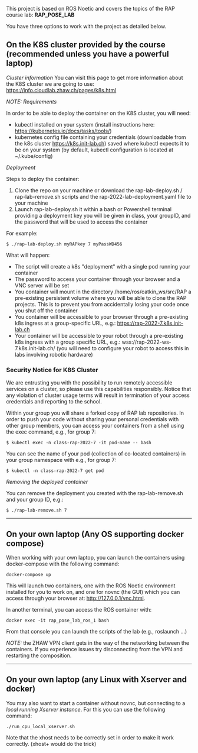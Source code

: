 This project is based on ROS Noetic and covers the topics of the RAP course lab: **RAP_POSE_LAB**

You have three options to work with the project as detailed below.

## On the K8S cluster provided by the course (recommended unless you have a powerful laptop)

*Cluster information*
You can visit this page to get more information about the K8S cluster we are going to use: https://info.cloudlab.zhaw.ch/pages/k8s.html

*NOTE: Requirements*

In order to be able to deploy the container on the K8S cluster, you will need:
- kubectl installed on your system (install instructions here: https://kubernetes.io/docs/tasks/tools/)
- kubernetes config file containing your credentials (downloadable from the k8s cluster https://k8s.init-lab.ch) saved where kubectl expects it to be on your system (by default, kubectl configuration is located at ~/.kube/config)

*Deployment*

Steps to deploy the container:
1. Clone the repo on your machine or download the rap-lab-deploy.sh / rap-lab-remove.sh scripts and the rap-2022-lab-deployment.yaml file  to your machine
2. Launch rap-lab-deploy.sh it within a bash or Powershell terminal providing a deployment key you will be given in class,  your groupID, and the password that will be used to access the container

For example:

    $ ./rap-lab-deploy.sh myRAPkey 7 myPassWD456

What will happen:
- The script will create a k8s "deployment" with a single pod running your container
- The password to access your container through your browser and a VNC server will be set
- You container will mount in the directory /home/ros/catkin_ws/src/RAP a pre-existing persistent volume where you will be able to clone the RAP projects. This is to prevent you from accidentally losing your code once you shut off the container
- You container will be accessible to your browser through a pre-existing k8s ingress at a group-specific URL, e.g.: https://rap-2022-7.k8s.init-lab.ch
- Your container will be accessible to your robot through a pre-existing k8s ingress with a group specific URL, e.g.: wss://rap-2022-ws-7.k8s.init-lab.ch/ (you will need to configure your robot to access this in labs involving robotic hardware)

### Security Notice for K8S Cluster
We are entrusting you with the possibility to run remotely accessible services on a cluster, so please use this capabilities responsibly. Notice that any violation of cluster usage terms will result in termination of your access credentials and reporting to the school.

Within your group you will share a forked copy of RAP lab repositories. In order to push your code without sharing your personal credentials with other group members, you can access your containers from a shell using the exec command, e.g., for group 7:

    $ kubectl exec -n class-rap-2022-7 -it pod-name -- bash
    
You can see the name of your pod (collection of co-located containers) in your group namespace with e.g., for group 7:

    $ kubectl -n class-rap-2022-7 get pod

*Removing the deployed container*

You can remove the deployment you created with the rap-lab-remove.sh and your group ID, e.g.:

    $ ./rap-lab-remove.sh 7

-------------
## On your own laptop (Any OS supporting docker compose)

When working with your own laptop, you can launch the containers using docker-compose with the following command:

    docker-compose up

This will launch two containers, one with the ROS Noetic environment installed for you to work on, and one for novnc (the GUI) which you can access through your browser at: http://127.0.0.1/vnc.html.

In another terminal, you can access the ROS container with:

    docker exec -it rap_pose_lab_ros_1 bash
  
From that console you can launch the scripts of the lab (e.g., roslaunch ...)

*NOTE:* the ZHAW VPN client gets in the way of the networking between the containers. If you experience issues try disconnecting from the VPN and restarting the composition.

-------------
## On your own laptop (any Linux with Xserver and docker)

You may also want to start a container without novnc, but connecting to a *local running Xserver instance*. For this you can use the following command:

    ./run_cpu_local_xserver.sh

Note that the xhost needs to be correctly set in order to make it work correctly. (xhost+ would do the trick)
